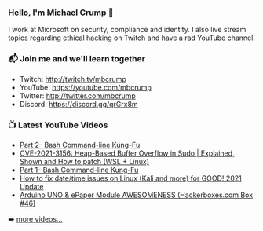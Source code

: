 ### Hello, I'm Michael Crump 👋

I work at Microsoft on security, compliance and identity. I also live stream topics regarding ethical hacking on Twitch and have a rad YouTube channel. 

### 📬 Join me and we'll learn together

- Twitch: http://twitch.tv/mbcrump
- YouTube: https://youtube.com/mbcrump
- Twitter: http://twitter.com/mbcrump
- Discord: https://discord.gg/qrGrx8m

### 📺 Latest YouTube Videos

<!-- YOUTUBE:START -->
- [Part 2- Bash Command-line Kung-Fu](https://www.youtube.com/watch?v=fWDq3P1Dhdw)
- [CVE-2021-3156: Heap-Based Buffer Overflow in Sudo | Explained, Shown and How to patch (WSL + Linux)](https://www.youtube.com/watch?v=iRIXXUNkgAM)
- [Part 1- Bash Command-line Kung-Fu](https://www.youtube.com/watch?v=gSJLdT9GVlM)
- [How to fix date/time issues on Linux (Kali and more) for GOOD! 2021 Update](https://www.youtube.com/watch?v=HDqcp-FZitk)
- [Arduino UNO & ePaper Module AWESOMENESS (Hackerboxes.com Box #46)](https://www.youtube.com/watch?v=ZDyiguFLK_M)
<!-- YOUTUBE:END -->

➡️ [more videos...](https://youtube.com/mbcrump)

